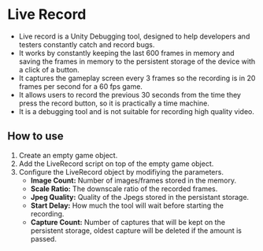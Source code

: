 # Live Record

- Live record is a Unity Debugging tool, designed to help developers and testers constantly catch and record bugs.
- It works by constantly keeping the last 600 frames in memory and saving the frames in memory to the persistent storage of the device with a click of a button.
- It captures the gameplay screen every 3 frames so the recording is in 20 frames per second for a 60 fps game.
- It allows users to record the previous 30 seconds from the time they press the record button, so it is practically a time machine.
- It is a debugging tool and is not suitable for recording high quality video.

## How to use

1) Create an empty game object.
2) Add the LiveRecord script on top of the empty game object.
3) Configure the LiveRecord object by modifiying the parameters.
    - **Image Count:** Number of images/frames stored in the memory.
    - **Scale Ratio:** The downscale ratio of the recorded frames.
    - **Jpeg Quality:** Quality of the Jpegs stored in the persistant storage.
    - **Start Delay:** How much the tool will wait before starting the recording.
    - **Capture Count:** Number of captures that will be kept on the persistent storage, oldest capture will be deleted if the amount is passed.
